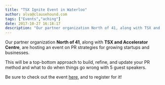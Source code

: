 ```yaml
---
title: "TSX Ignite Event in Waterloo"
author: alva@clausehound.com
tags: ["Events","aching"]
date: 2017-10-27 16:18:17
description: "Our partner organization North of 41, along with TSX and Accelerator Centre, are hosting an event on PR strategies for growing startups and businesses."
---
```




Our partner organization **North of 41**, along with **TSX and Accelerator Centre**, are hosting an event on PR strategies for growing startups and businesses.

This will be a top-bottom approach to build, refine, and update your PR method and what to do when things go wrong with 5 guest speakers.

Be sure to check out the event [here](https://www.tsxignite.com/en/event-waterloo.php), and to register for it!

